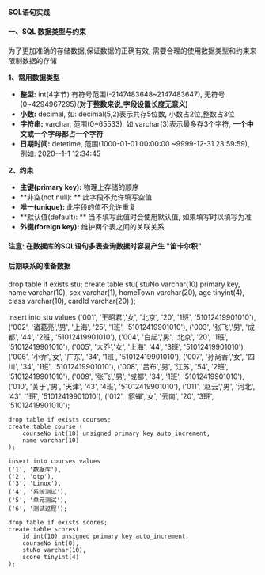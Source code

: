#### SQL语句实践

#### 一、SQL 数据类型与约束

为了更加准确的存储数据,保证数据的正确有效, 需要合理的使用数据类型和约束来限制数据的存储

**1、常用数据类型**

- **整型:** int(4字节) 有符号范围(-2147483648~2147483647), 无符号(0~4294967295)**(对于整数来说,字段设置长度无意义)**
- **小数:** decimal, 如: decimal(5,2)表示共存5位数, 小数占2位,整数占3位
- **字符串:** varchar, 范围(0~65533), 如:varchar(3)表示最多存3个字符, **一个中文或一个字母都占一个字符**
- **日期时间:** detetime, 范围(1000-01-01 00:00:00 ~9999-12-31 23:59:59), 例如: 2020--1-1 12:34:45




**2、约束**
- **主键(primary key):** 物理上存储的顺序
- **非空(not null): ** 此字段不允许填写空值
- **唯一(unique):** 此字段的值不允许重复
- **默认值(default): ** 当不填写此值时会使用默认值, 如果填写时以填写为准
- **外键(foreign key):**  维护两个表之间的关联关系





#### 注意: 在数据库的SQL语句多表查询数据时容易产生 "笛卡尔积"


#### 后期联系的准备数据

drop table if exists stu;
create table stu(
    stuNo varchar(10) primary key,
    name varchar(10),
    sex varchar(1),
    homeTown varchar(20),
    age tinyint(4),
    class varchar(10),
    cardId varchar(20)
);

insert into stu values
('001', '王昭君','女', '北京', '20', '1班', '51012419901010'),
('002', '诸葛亮','男', '上海', '25', '1班', '51012419901010'),
('003', '张飞','男', '成都', '44', '2班', '51012419901010'),
('004', '白起','男', '北京', '20', '1班', '51012419901010'),
('005', '大乔','女', '上海', '44', '3班', '51012419901010'),
('006', '小乔','女', '广东', '34', '1班', '51012419901010'),
('007', '孙尚香','女', '四川', '34', '1班', '51012419901010'),
('008', '吕布','男', '江苏', '54', '2班', '51012419901010'),
('009', '张飞','男', '成都', '34', '1班', '51012419901010'),
('010', '关于','男', '天津', '43', '4班', '51012419901010'),
('011', '赵云','男', '河北', '43', '1班', '51012419901010'),
('012', '貂蝉','女', '云南', '20', '3班', '51012419901010');





```
drop table if exists courses;
create table course (
    courseNo int(10) unsigned primary key auto_increment,
    name varchar(10)
);

insert into courses values
('1', '数据库'),
('2', 'qtp'),
('3', 'Linux'),
('4', '系统测试'),
('5', '单元测试'),
('6', '测试过程');

drop table if exists scores;
create table scores(
    id int(10) unsigned primary key auto_increment,
    courseNo int(0),
    stuNo varchar(10),
    score tinyint(4)
);




































































